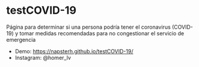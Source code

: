 # testCOVID-19
Página para determinar si una persona podría tener el coronavirus (COVID-19) y tomar medidas recomendadas para no congestionar el servicio de emergencia 
- Demo: https://napsterh.github.io/testCOVID-19/
- Instagram: @homer_lv
